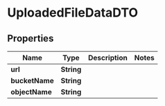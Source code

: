 

# UploadedFileDataDTO


## Properties

| Name | Type | Description | Notes |
|------------ | ------------- | ------------- | -------------|
|**url** | **String** |  |  |
|**bucketName** | **String** |  |  |
|**objectName** | **String** |  |  |



